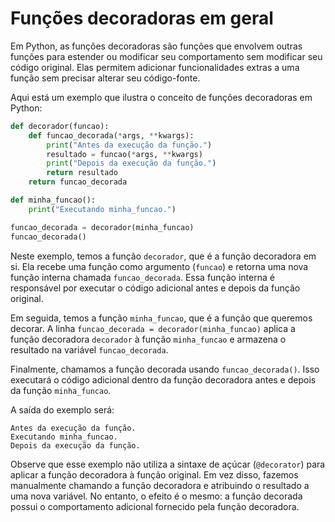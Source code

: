 # Funções decoradoras em geral

Em Python, as funções decoradoras são funções que envolvem outras funções para estender ou modificar seu comportamento sem modificar seu código original. Elas permitem adicionar funcionalidades extras a uma função sem precisar alterar seu código-fonte.

Aqui está um exemplo que ilustra o conceito de funções decoradoras em Python:

```python
def decorador(funcao):
    def funcao_decorada(*args, **kwargs):
        print("Antes da execução da função.")
        resultado = funcao(*args, **kwargs)
        print("Depois da execução da função.")
        return resultado
    return funcao_decorada

def minha_funcao():
    print("Executando minha_funcao.")

funcao_decorada = decorador(minha_funcao)
funcao_decorada()
```

Neste exemplo, temos a função `decorador`, que é a função decoradora em si. Ela recebe uma função como argumento (`funcao`) e retorna uma nova função interna chamada `funcao_decorada`. Essa função interna é responsável por executar o código adicional antes e depois da função original.

Em seguida, temos a função `minha_funcao`, que é a função que queremos decorar. A linha `funcao_decorada = decorador(minha_funcao)` aplica a função decoradora `decorador` à função `minha_funcao` e armazena o resultado na variável `funcao_decorada`.

Finalmente, chamamos a função decorada usando `funcao_decorada()`. Isso executará o código adicional dentro da função decoradora antes e depois da função `minha_funcao`.

A saída do exemplo será:

```
Antes da execução da função.
Executando minha_funcao.
Depois da execução da função.
```

Observe que esse exemplo não utiliza a sintaxe de açúcar (`@decorator`) para aplicar a função decoradora à função original. Em vez disso, fazemos manualmente chamando a função decoradora e atribuindo o resultado a uma nova variável. No entanto, o efeito é o mesmo: a função decorada possui o comportamento adicional fornecido pela função decoradora.